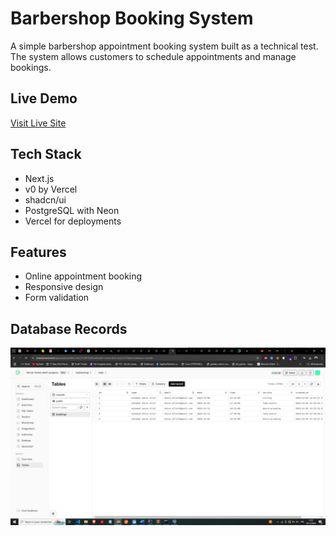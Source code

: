 # Barbershop Booking System

A simple barbershop appointment booking system built as a technical test. The system allows customers to schedule appointments and manage bookings.

## Live Demo
[Visit Live Site](https://dobde854num9b6rg4s7zi3eihg6kukjv.vercel.app/)

## Tech Stack
- Next.js
- v0 by Vercel
- shadcn/ui 
- PostgreSQL with Neon
- Vercel for deployments

## Features
- Online appointment booking
- Responsive design
- Form validation

## Database Records
![Database Records](screenshots/db_records.jpg)
